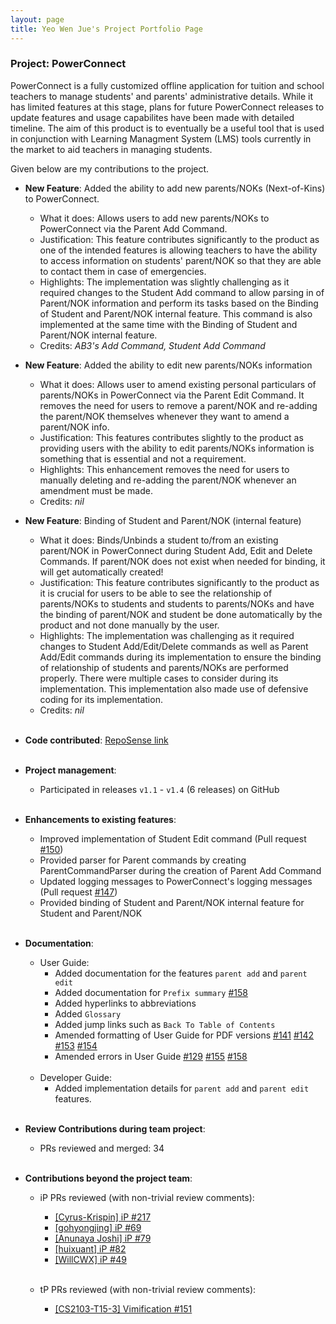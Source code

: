 ```yaml
---
layout: page
title: Yeo Wen Jue's Project Portfolio Page
---
```


### Project: PowerConnect

PowerConnect is a fully customized offline application for tuition and school teachers to manage students' and parents' administrative details. While it has limited features at this stage, plans for future PowerConnect releases to update features and usage capabilites have been made with detailed timeline.
The aim of this product is to eventually be a useful tool that is used in conjunction with Learning Managment System (LMS) tools currently in the market to aid teachers in managing students. <br>

Given below are my contributions to the project.

* **New Feature**: Added the ability to add new parents/NOKs (Next-of-Kins) to PowerConnect.
  * What it does: Allows users to add new parents/NOKs to PowerConnect via the Parent Add Command.
  * Justification: This feature contributes significantly to the product as one of the intended features is allowing teachers to have the ability to access information on students' parent/NOK so that they are able to contact them in case of emergencies.
  * Highlights: The implementation was slightly challenging as it required changes to the Student Add command to allow parsing in of Parent/NOK information and perform its tasks based on the Binding of Student and Parent/NOK internal feature. This command is also implemented at the same time with the Binding of Student and Parent/NOK internal feature.
  * Credits: *AB3's Add Command, Student Add Command*

* **New Feature**: Added the ability to edit new parents/NOKs information
  * What it does: Allows user to amend existing personal particulars of parents/NOKs in PowerConnect via the Parent Edit Command. It removes the need for users to remove a parent/NOK and re-adding the parent/NOK themselves whenever they want to amend a parent/NOK info.
  * Justification: This features contributes slightly to the product as providing users with the ability to edit parents/NOKs information is something that is essential and not a requirement.
  * Highlights: This enhancement removes the need for users to manually deleting and re-adding the parent/NOK whenever an amendment must be made.
  * Credits: *nil*

* **New Feature**: Binding of Student and Parent/NOK (internal feature)
  * What it does: Binds/Unbinds a student to/from an existing parent/NOK in PowerConnect during Student Add, Edit and Delete Commands. If parent/NOK does not exist when needed for binding, it will get automatically created!
  * Justification: This feature contributes significantly to the product as it is crucial for users to be able to see the relationship of parents/NOKs to students and students to parents/NOKs and have the binding of parent/NOK and student be done automatically by the product and not done manually by the user.
  * Highlights: The implementation was challenging as it required changes to Student Add/Edit/Delete commands as well as Parent Add/Edit commands during its implementation to ensure the binding of relationship of students and parents/NOKs are performed properly. There were multiple cases to consider during its implementation. This implementation also made use of defensive coding for its implementation.
  * Credits: *nil*
  <br><br>

* **Code contributed**: [RepoSense link](https://nus-cs2103-ay2223s2.github.io/tp-dashboard/?search=&sort=groupTitle&sortWithin=title&timeframe=commit&mergegroup=&groupSelect=groupByRepos&breakdown=true&checkedFileTypes=docs~functional-code~test-code~other&since=2023-02-17) <br><br>

* **Project management**:
  * Participated in releases `v1.1` - `v1.4` (6 releases) on GitHub <br><br>

* **Enhancements to existing features**:
  * Improved implementation of Student Edit command (Pull request [\#150]())
  * Provided parser for Parent commands by creating ParentCommandParser during the creation of Parent Add Command
  * Updated logging messages to PowerConnect's logging messages (Pull request [\#147]())
  * Provided binding of Student and Parent/NOK internal feature for Student and Parent/NOK <br><br>

* **Documentation**:
  * User Guide:
    * Added documentation for the features `parent add` and `parent edit`
    * Added documentation for `Prefix summary` [\#158]()
    * Added hyperlinks to abbreviations
    * Added `Glossary`
    * Added jump links such as `Back To Table of Contents`
    * Amended formatting of User Guide for PDF versions [\#141]() [\#142]() [\#153]() [\#154]()
    * Amended errors in User Guide [\#129]() [\#155]() [\#158]() <br><br>
  * Developer Guide:
    * Added implementation details for `parent add` and `parent edit` features. <br><br>

* **Review Contributions during team project**:
  * PRs reviewed and merged: 34<br><br>

* **Contributions beyond the project team**:
  * iP PRs reviewed (with non-trivial review comments):
    * [[Cyrus-Krispin] iP #217](https://github.com/nus-cs2103-AY2223S2/ip/pull/217)
    * [[gohyongjing] iP #69](https://github.com/nus-cs2103-AY2223S2/ip/pull/69)
    * [[Anunaya Joshi] iP #79](https://github.com/nus-cs2103-AY2223S2/ip/pull/79)
    * [[huixuant] iP #82](https://github.com/nus-cs2103-AY2223S2/ip/pull/82)
    * [[WillCWX] iP #49](https://github.com/nus-cs2103-AY2223S2/ip/pull/49) <br><br>

  * tP PRs reviewed (with non-trivial review comments):
    * [[CS2103-T15-3] Vimification #151](https://github.com/nus-cs2103-AY2223S2/tp/pull/151) <br><br>

